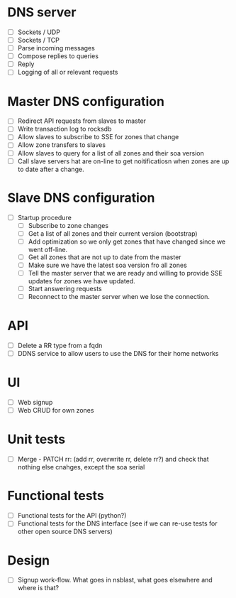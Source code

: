 

# DNS server
-[ ] Sockets / UDP
-[ ] Sockets / TCP
-[ ] Parse incoming messages
-[ ] Compose replies to queries
-[ ] Reply
-[ ] Logging of all or relevant requests

# Master DNS configuration
-[ ] Redirect API requests from slaves to master
-[ ] Write transaction log to rocksdb
-[ ] Allow slaves to subscribe to SSE for zones that change
-[ ] Allow zone transfers to slaves
-[ ] Allow slaves to query for a list of all zones and their soa version
-[ ] Call slave servers hat are on-line to get noitificatiosn when zones are up to date after a change. 

# Slave DNS configuration
-[ ] Startup procedure 
    -[ ] Subscribe to zone changes
    -[ ] Get a list of all zones and their current version (bootstrap)
    -[ ] Add optimization so we only get zones that have changed since we went off-line. 
    -[ ] Get all zones that are not up to date from the master
    -[ ] Make sure we have the latest soa version fro all zones
    -[ ] Tell the master server that we are ready and willing to provide SSE updates for zones we have updated.
    -[ ] Start answering requests
    -[ ] Reconnect to the master server when we lose the connection.

# API
-[ ] Delete a RR type from a fqdn
-[ ] DDNS service to allow users to use the DNS for their home networks

# UI
-[ ] Web signup
-[ ] Web CRUD for own zones

# Unit tests
-[ ] Merge - PATCH rr: (add rr, overwrite rr, delete rr?) and check that nothing else cnahges, except the soa serial

# Functional tests
-[ ] Functional tests for the API (python?)
-[ ] Functional tests for the DNS interface (see if we can re-use tests for other open source DNS servers)

# Design
-[ ] Signup work-flow. What goes in nsblast, what goes elsewhere and where is that?
